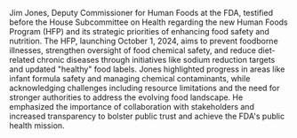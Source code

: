 Jim Jones, Deputy Commissioner for Human Foods at the FDA, testified before the House Subcommittee on Health regarding the new Human Foods Program (HFP) and its strategic priorities of enhancing food safety and nutrition. The HFP, launching October 1, 2024, aims to prevent foodborne illnesses, strengthen oversight of food chemical safety, and reduce diet-related chronic diseases through initiatives like sodium reduction targets and updated "healthy" food labels.  Jones highlighted progress in areas like infant formula safety and managing chemical contaminants, while acknowledging challenges including resource limitations and the need for stronger authorities to address the evolving food landscape. He emphasized the importance of collaboration with stakeholders and increased transparency to bolster public trust and achieve the FDA's public health mission.